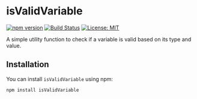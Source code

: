 # isValidVariable

[![npm version](https://badge.fury.io/js/isValidVariable.svg)](https://badge.fury.io/js/isValidVariable)
[![Build Status](https://travis-ci.org/yourusername/isValidVariable.svg?branch=master)](https://travis-ci.org/yourusername/isValidVariable)
[![License: MIT](https://img.shields.io/badge/License-MIT-yellow.svg)](https://opensource.org/licenses/MIT)

A simple utility function to check if a variable is valid based on its type and value.

## Installation

You can install `isValidVariable` using npm:

```sh
npm install isValidVariable
```
